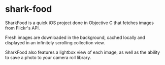 # shark-food

SharkFood is a quick iOS project done in Objective C that fetches images from Flickr's API.

Fresh images are downloaded in the background, cached locally and displayed in an infinitely scrolling collection view.

SharkFood also features a lightbox view of each image, as well as the ability to save a photo to your camera roll library.

